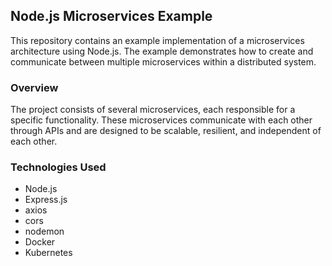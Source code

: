 ## Node.js Microservices Example

This repository contains an example implementation of a microservices architecture using Node.js. The example demonstrates how to create and communicate between multiple microservices within a distributed system.

### Overview

The project consists of several microservices, each responsible for a specific functionality. These microservices communicate with each other through APIs and are designed to be scalable, resilient, and independent of each other.

### Technologies Used

- Node.js
- Express.js
- axios
- cors
- nodemon
- Docker
- Kubernetes
